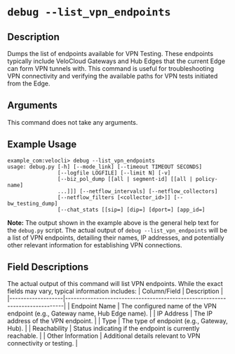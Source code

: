 # `debug --list_vpn_endpoints`

## Description
Dumps the list of endpoints available for VPN Testing. These endpoints typically include VeloCloud Gateways and Hub Edges that the current Edge can form VPN tunnels with. This command is useful for troubleshooting VPN connectivity and verifying the available paths for VPN tests initiated from the Edge.

## Arguments
This command does not take any arguments.

## Example Usage
```
example_com:velocli> debug --list_vpn_endpoints
usage: debug.py [-h] [--mode_link] [--timeout TIMEOUT SECONDS]
                [--logfile LOGFILE] [--limit N] [-v]
                [--biz_pol_dump [[all | segment-id] [[all | policy-name]
                ...]]] [--netflow_intervals] [--netflow_collectors]
                [--netflow_filters [<collector_id>]] [--bw_testing_dump]
                [--chat_stats [[sip=] [dip=] [dport=] [app_id=]
```
**Note:** The output shown in the example above is the general help text for the `debug.py` script. The actual output of `debug --list_vpn_endpoints` will be a list of VPN endpoints, detailing their names, IP addresses, and potentially other relevant information for establishing VPN connections.

## Field Descriptions
The actual output of this command will list VPN endpoints. While the exact fields may vary, typical information includes:
| Column/Field      | Description                                                                 |
|-------------------|-----------------------------------------------------------------------------|
| Endpoint Name     | The configured name of the VPN endpoint (e.g., Gateway name, Hub Edge name). |
| IP Address        | The IP address of the VPN endpoint.                                         |
| Type              | The type of endpoint (e.g., Gateway, Hub).                                  |
| Reachability      | Status indicating if the endpoint is currently reachable.                   |
| Other Information | Additional details relevant to VPN connectivity or testing.                 |